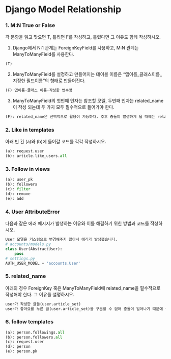 # Django Model Relationship

### 1. M:N True or False

각 문항을 읽고 맞으면 T, 틀리면 F를 작성하고, 틀렸다면 그 이유도 함께 작성하시오. 

1) Django에서 N:1 관계는 ForeignKeyField를 사용하고, M:N 관계는 ManyToManyField를 사용한다. 

```python
(T)
```

2. ManyToManyField를 설정하고 만들어지는 테이블 이름은 “앱이름_클래스이름_지정한 필드이름”의 형태로 만들어진다.  

```python
(F) 앱이름-클래스 이름-작성한 변수명
```



3) ManyToManyField의 첫번째 인자는 참조할 모델,  두번째 인자는 related_name이 작성 되는데 두 가지 모두 필수적으로 들어가야 한다.

```python
(F): related_name은 선택적으로 활용이 가능하다. 추후 충돌이 발생하게 될 때에는 related_name을 작성해주어 버그를 해결한다.
```



### 2. Like in templates

아래 빈 칸 (a)와 (b)에 들어갈 코드를 각각 작성하시오.

```python
(a): request.user
(b): article.like_users.all
```



### 3. Follow in views

```python
(a): user_pk
(b): followers
(c): filter
(d): remove
(e): add
```



### 4. User AttributeError

다음과 같은 에러 메시지가 발생하는 이유와 이를 해결하기 위한 방법과 코드를 작성하시오. 

```python
User 모델을 커스텀으로 변경해주지 않아서 에러가 발생했습니다.
# accounts/models.py
class User(AbstractUser):
    pass
# settings.py
AUTH_USER_MODEL = 'accounts.User'
```



### 5. related_name

아래의 경우 ForeignKey 혹은 ManyToManyField에 related_name을 필수적으로 작성해야 한다. 그 이유를 설명하시오.

```python
user가 작성한 글들(user.article_set)
user가 좋아요를 누른 글(user.article_set)을 구분할 수 없어 충돌이 일어나기 때문에 둘 중 하나는 related_name으로 바꿔주어야 한다.
```



### 6. follow templates

```python
(a): person.followings.all
(b): person.followers.all
(c): request.user
(d): person
(e): person.pk
```

